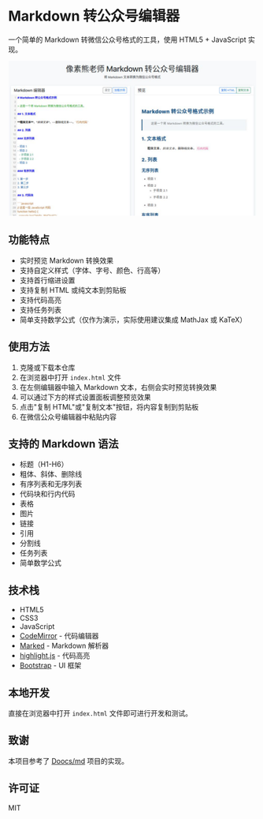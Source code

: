 # Markdown 转公众号编辑器

一个简单的 Markdown 转微信公众号格式的工具，使用 HTML5 + JavaScript 实现。

![示例图片](./preview.png)

## 功能特点

- 实时预览 Markdown 转换效果
- 支持自定义样式（字体、字号、颜色、行高等）
- 支持首行缩进设置
- 支持复制 HTML 或纯文本到剪贴板
- 支持代码高亮
- 支持任务列表
- 简单支持数学公式（仅作为演示，实际使用建议集成 MathJax 或 KaTeX）

## 使用方法

1. 克隆或下载本仓库
2. 在浏览器中打开 `index.html` 文件
3. 在左侧编辑器中输入 Markdown 文本，右侧会实时预览转换效果
4. 可以通过下方的样式设置面板调整预览效果
5. 点击"复制 HTML"或"复制文本"按钮，将内容复制到剪贴板
6. 在微信公众号编辑器中粘贴内容

## 支持的 Markdown 语法

- 标题（H1-H6）
- 粗体、斜体、删除线
- 有序列表和无序列表
- 代码块和行内代码
- 表格
- 图片
- 链接
- 引用
- 分割线
- 任务列表
- 简单数学公式

## 技术栈

- HTML5
- CSS3
- JavaScript
- [CodeMirror](https://codemirror.net/) - 代码编辑器
- [Marked](https://marked.js.org/) - Markdown 解析器
- [highlight.js](https://highlightjs.org/) - 代码高亮
- [Bootstrap](https://getbootstrap.com/) - UI 框架

## 本地开发

直接在浏览器中打开 `index.html` 文件即可进行开发和测试。

## 致谢

本项目参考了 [Doocs/md](https://github.com/doocs/md) 项目的实现。

## 许可证

MIT 